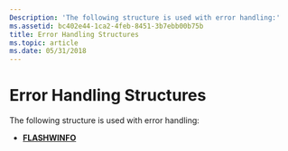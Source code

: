 ```yaml
---
Description: 'The following structure is used with error handling:'
ms.assetid: bc402e44-1ca2-4feb-8451-3b7ebb00b75b
title: Error Handling Structures
ms.topic: article
ms.date: 05/31/2018
---
```


# Error Handling Structures

The following structure is used with error handling:

-   [**FLASHWINFO**](/windows/desktop/api/Winuser/ns-winuser-flashwinfo)

 

 



